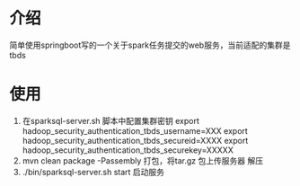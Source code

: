 # 介绍
  简单使用springboot写的一个关于spark任务提交的web服务，当前适配的集群是tbds
# 使用
  1. 在sparksql-server.sh 脚本中配置集群密钥
export hadoop_security_authentication_tbds_username=XXX
export hadoop_security_authentication_tbds_secureid=XXXX
export hadoop_security_authentication_tbds_securekey=XXXXX
  2. mvn clean package -Passembly 打包，将tar.gz 包上传服务器 解压
  3. ./bin/sparksql-server.sh start 启动服务

